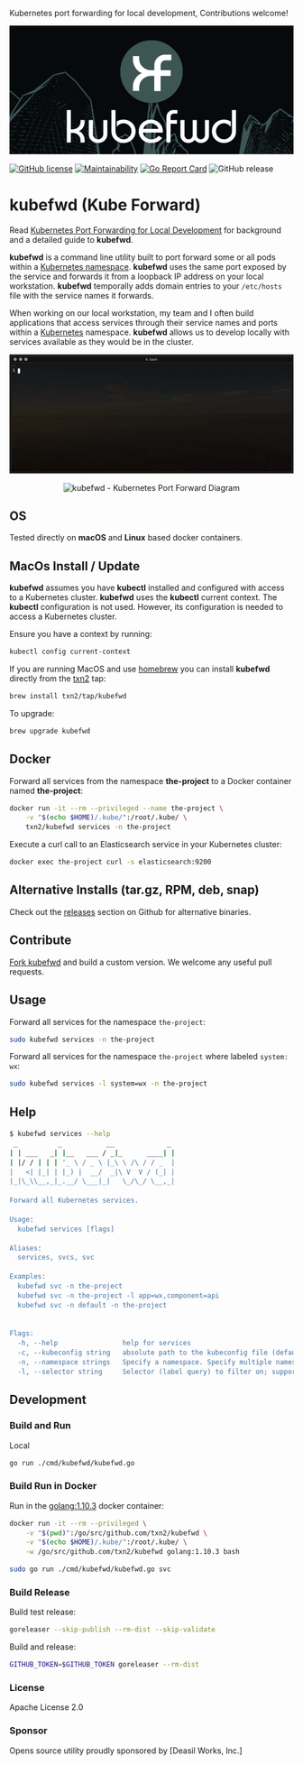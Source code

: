Kubernetes port forwarding for local development, Contributions welcome!

![kubefwd - kubernetes bulk port forwarding](kubefwd-mast2.jpg)

[![GitHub license](https://img.shields.io/github/license/txn2/kubefwd.svg)](https://github.com/txn2/kubefwd/blob/master/LICENSE)
[![Maintainability](https://api.codeclimate.com/v1/badges/bc696045260db8e0ba89/maintainability)](https://codeclimate.com/github/txn2/kubefwd/maintainability)
[![Go Report Card](https://goreportcard.com/badge/github.com/txn2/kubefwd)](https://goreportcard.com/report/github.com/txn2/kubefwd)
![GitHub release](https://img.shields.io/github/release/txn2/kubefwd.svg)

# kubefwd (Kube Forward)

Read [Kubernetes Port Forwarding for Local Development](https://mk.imti.co/kubernetes-port-forwarding/) for background and a detailed guide to **kubefwd**. 

**kubefwd** is a command line utility built to port forward some or all pods within a [Kubernetes namespace]. **kubefwd** uses the same port exposed by the service and forwards it from a loopback IP address on your local workstation. **kubefwd** temporally adds domain entries to your `/etc/hosts` file with the service names it forwards.

When working on our local workstation, my team and I often build applications that access services through their service names and ports within a [Kubernetes] namespace. **kubefwd** allows us to develop locally with services available as they would be in the cluster.

![kubefwd - Kubernetes port forward](kubefwd_ani.gif)

<p align="center">
  <img width="654" height="684" src="https://mk.imti.co/images/content/kubefwd-net.png" alt="kubefwd - Kubernetes Port Forward Diagram">
</p>

## OS

Tested directly on **macOS** and **Linux** based docker containers.

## MacOs Install / Update

**kubefwd** assumes you have **kubectl** installed and configured with access to a Kubernetes cluster. **kubefwd** uses the **kubectl** current context. The **kubectl** configuration is not used. However, its configuration is needed to access a Kubernetes cluster.

Ensure you have a context by running:
```bash
kubectl config current-context
```

If you are running MacOS and use [homebrew] you can install **kubefwd** directly from the [txn2] tap:

```bash
brew install txn2/tap/kubefwd
```

To upgrade:
```bash
brew upgrade kubefwd
```

## Docker

Forward all services from the namespace **the-project** to a Docker container named **the-project**:

```bash
docker run -it --rm --privileged --name the-project \
    -v "$(echo $HOME)/.kube/":/root/.kube/ \
    txn2/kubefwd services -n the-project
```


Execute a curl call to an Elasticsearch service in your Kubernetes cluster:

```bash
docker exec the-project curl -s elasticsearch:9200
```

## Alternative Installs (tar.gz, RPM, deb, snap)
Check out the [releases](https://github.com/txn2/kubefwd/releases) section on Github for alternative binaries.

## Contribute
[Fork kubefwd](https://github.com/txn2/kubefwd) and build a custom version. We welcome any useful pull requests.

## Usage

Forward all services for the namespace `the-project`:
```bash
sudo kubefwd services -n the-project
```

Forward all services for the namespace `the-project` where labeled `system: wx`:

```bash
sudo kubefwd services -l system=wx -n the-project
```

## Help

```bash
$ kubefwd services --help
 _          _           __             _
| | ___   _| |__   ___ / _|_      ____| |
| |/ / | | | '_ \ / _ \ |_\ \ /\ / / _  |
|   <| |_| | |_) |  __/  _|\ V  V / (_| |
|_|\_\\__,_|_.__/ \___|_|   \_/\_/ \__,_|

Forward all Kubernetes services.

Usage:
  kubefwd services [flags]

Aliases:
  services, svcs, svc

Examples:
  kubefwd svc -n the-project
  kubefwd svc -n the-project -l app=wx,component=api
  kubefwd svc -n default -n the-project


Flags:
  -h, --help                help for services
  -c, --kubeconfig string   absolute path to the kubeconfig file (default "/Users/cjimti/.kube/config")
  -n, --namespace strings   Specify a namespace. Specify multiple namespaces by duplicating this argument.
  -l, --selector string     Selector (label query) to filter on; supports '=', '==', and '!=' (e.g. -l key1=value1,key2=value2).
```

## Development

### Build and Run
 Local

```bash
go run ./cmd/kubefwd/kubefwd.go
```

### Build Run in Docker

Run in the [golang:1.10.3] docker container:
```bash
docker run -it --rm --privileged \
    -v "$(pwd)":/go/src/github.com/txn2/kubefwd \
    -v "$(echo $HOME)/.kube/":/root/.kube/ \
    -w /go/src/github.com/txn2/kubefwd golang:1.10.3 bash
```

```bash
sudo go run ./cmd/kubefwd/kubefwd.go svc
```

### Build Release

Build test release:
```bash
goreleaser --skip-publish --rm-dist --skip-validate
```

Build and release:
```bash
GITHUB_TOKEN=$GITHUB_TOKEN goreleaser --rm-dist
```

### License 

Apache License 2.0  

### Sponsor

Opens source utility proudly sponsored by [Deasil Works, Inc.]

[Kubernetes]:https://kubernetes.io/
[Kubernetes namespace]:https://kubernetes.io/docs/concepts/overview/working-with-objects/namespaces/
[homebrew]:https://brew.sh/
[txn2]:https://txn2.com/
[golang:1.10.3]:https://hub.docker.com/_/golang/
[Deasil Works Inc]:https://deasil.works/
